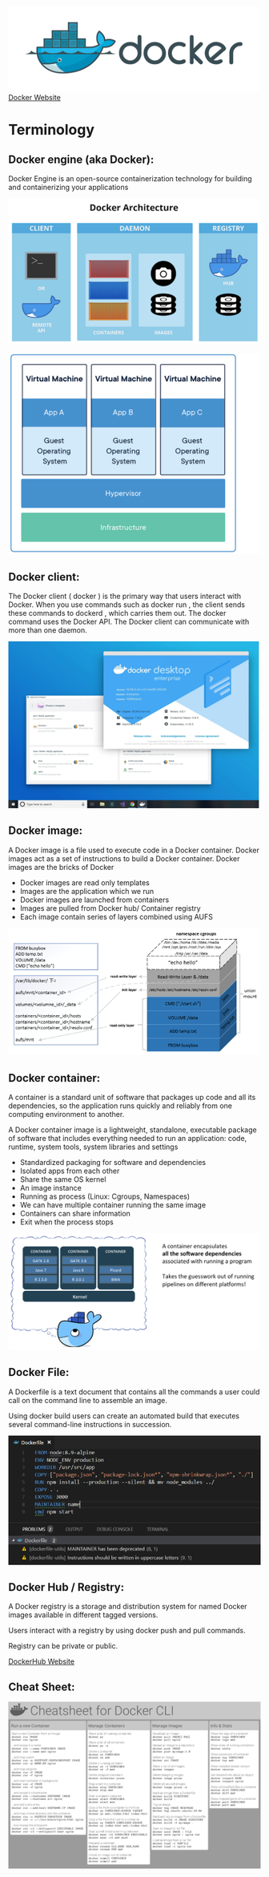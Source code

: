 ![](/assets/docker-cover.png)
[Docker Website](https://www.docker.com)

# Terminology
## Docker engine (aka Docker):
Docker Engine is an open-source containerization technology for building and
containerizing your applications

![](/assets/servlet.ImageServer.png)

![](/assets/Container-vm-whatcontainer_2.png)



## Docker client:
The Docker client ( docker ) is the primary way that users interact with Docker.
When you use commands such as docker run , the client sends these commands
to dockerd , which carries them out. The docker command uses the Docker API.
The Docker client can communicate with more than one daemon.

![](/assets/AppDesigner_composite_windows_v4.webp)



## Docker image:
A Docker image is a file used to execute code in a Docker container.
Docker images act as a set of instructions to build a Docker container.
Docker images are the bricks of Docker

* Docker images are read only templates
* Images are the application which we run
* Docker images are launched from containers
* Images are pulled from Docker hub/ Container registry
* Each image contain series of layers combined using AUFS


![](/assets/a4254b7670297f798bdadf3ebabc42b1.png)


## Docker container:
A container is a standard unit of software that packages up code and all its
dependencies, so the application runs quickly and reliably from one computing
environment to another.

A Docker container image is a lightweight, standalone, executable package of
software that includes everything needed to run an application: code, runtime,
system tools, system libraries and settings

* Standardized packaging for software and dependencies
* Isolated apps from each other
* Share the same OS kernel
* An image instance
* Running as process (Linux: Cgroups, Namespaces)
* We can have multiple container running the same image
* Containers can share information
* Exit when the process stops


![](/assets/y5a5yat0scob.png)


## Docker File:
A Dockerfile is a text document that
contains all the commands a user
could call on the command line to
assemble an image.

Using docker build users can create
an automated build that executes
several command-line instructions in
succession.

![](/assets/main-qimg-648201449c17a4cfe876432b19bf8ad8.png)


## Docker Hub / Registry:
A Docker registry is a storage and distribution system for named Docker images
available in different tagged versions.

Users interact with a registry by using docker push and pull commands.

Registry can be private or public.

[DockerHub Website](https://hub.docker.com)


## Cheat Sheet:
![](/assets/dockercheatsheet8.png)
